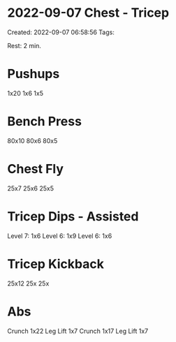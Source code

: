 # 2022-09-07 Chest - Tricep

Created: 2022-09-07 06:58:56
Tags: 

Rest: 2 min.

# Pushups
1x20
1x6
1x5

# Bench Press
80x10
80x6
80x5

# Chest Fly
25x7
25x6
25x5
  
# Tricep Dips - Assisted
Level 7: 1x6
Level 6: 1x9
Level 6: 1x6
  
# Tricep Kickback
25x12
25x
25x

# Abs
Crunch 1x22
Leg Lift 1x7
Crunch 1x17
Leg Lift 1x7



